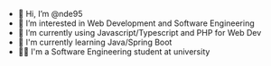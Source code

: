 - 👋 Hi, I’m @nde95
- 👀 I’m interested in Web Development and Software Engineering
- 🌱 I’m currently using Javascript/Typescript and PHP for Web Dev
- 🧐 I'm currently learning Java/Spring Boot
- 👨‍🎓 I'm a Software Engineering student at university


<!---
nde95/nde95 is a ✨ special ✨ repository because its `README.md` (this file) appears on your GitHub profile.
You can click the Preview link to take a look at your changes.
--->
